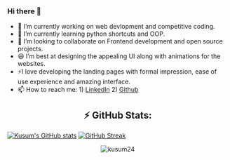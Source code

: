 ### Hi there 👋

- 🔭 I’m currently working on web devlopment and competitive coding.
- 🌱 I’m currently learning python shortcuts and OOP.
- 👯 I’m looking to collaborate on Frontend development and open source projects.
- 😄 I’m best at designing the appealing UI along with animations for the websites.
- ⚡I love developing the landing pages with formal impression, ease of use experience and amazing interface.
- 📫 How to reach me: 1) [LinkedIn](https://www.linkedin.com/in/kusum-rohra/) 2) [Github](https://github.com/KUSUM24)

<h2 align="center"><b> ⚡ GitHub Stats: </b></h2>

[![Kusum's GitHub
stats](https://github-readme-stats-sable-zeta.vercel.app/api?username=kusum24&theme=dark)](https://github.com/jai38/github-readme-stats)
[![GitHub
Streak](https://github-readme-streak-stats.herokuapp.com?user=kusum24&theme=dark)](https://git.io/streak-stats)
<div align="center">
  <img
    src="https://github-readme-stats.vercel.app/api/top-langs?username=kusum24&show_icons=true&locale=en&layout=compact&theme=dark&&exclude_repo=SmilePay"
    alt="kusum24"
  />
</div>

<!--
**KUSUM24/kusum24** is a ✨ _special_ ✨ repository because its `README.md` (this file) appears on your GitHub profile.

Here are some ideas to get you started:

- 🔭 I’m currently working on ...
- 🌱 I’m currently learning ...
- 👯 I’m looking to collaborate on ...
- 🤔 I’m looking for help with ...
- 💬 Ask me about ...
- 📫 How to reach me: ...
- 😄 Pronouns: ...
- ⚡ Fun fact: ...
-->
